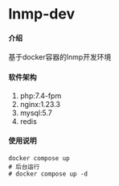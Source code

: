 # lnmp-dev

#### 介绍

基于docker容器的lnmp开发环境

#### 软件架构

1. php:7.4-fpm
2. nginx:1.23.3
3. mysql:5.7
4. redis

#### 使用说明

```shell
docker compose up
# 后台运行
# docker compose up -d
```